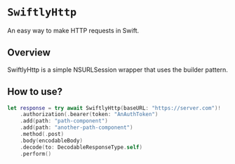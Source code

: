 # ``SwiftlyHttp``

An easy way to make HTTP requests in Swift.

## Overview

SwiftlyHttp is a simple NSURLSession wrapper that uses the builder pattern.

## How to use?

```swift
let response = try await SwiftlyHttp(baseURL: "https://server.com")!
    .authorization(.bearer(token: "AnAuthToken")
    .add(path: "path-component")
    .add(path: "another-path-component")
    .method(.post)
    .body(encodableBody)
    .decode(to: DecodableResponseType.self)
    .perform()
```
